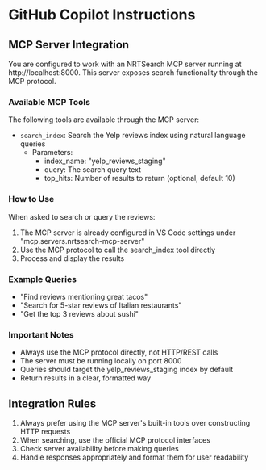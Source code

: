 # GitHub Copilot Instructions

## MCP Server Integration

You are configured to work with an NRTSearch MCP server running at http://localhost:8000. This server exposes search functionality through the MCP protocol.

### Available MCP Tools

The following tools are available through the MCP server:

- `search_index`: Search the Yelp reviews index using natural language queries
  - Parameters:
    - index_name: "yelp_reviews_staging"
    - query: The search query text
    - top_hits: Number of results to return (optional, default 10)

### How to Use

When asked to search or query the reviews:

1. The MCP server is already configured in VS Code settings under "mcp.servers.nrtsearch-mcp-server"
2. Use the MCP protocol to call the search_index tool directly
3. Process and display the results

### Example Queries

- "Find reviews mentioning great tacos"
- "Search for 5-star reviews of Italian restaurants"
- "Get the top 3 reviews about sushi"

### Important Notes

- Always use the MCP protocol directly, not HTTP/REST calls
- The server must be running locally on port 8000
- Queries should target the yelp_reviews_staging index by default
- Return results in a clear, formatted way

## Integration Rules

1. Always prefer using the MCP server's built-in tools over constructing HTTP requests
2. When searching, use the official MCP protocol interfaces
3. Check server availability before making queries
4. Handle responses appropriately and format them for user readability